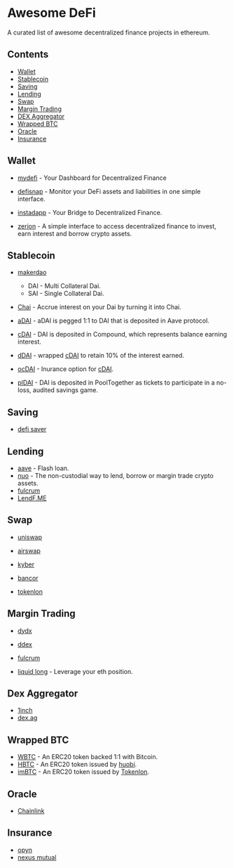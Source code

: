 # Awesome DeFi
A curated list of awesome decentralized finance projects in ethereum.

## Contents

- [Wallet](#wallet)
- [Stablecoin](#stablecoin)
- [Saving](#saving)
- [Lending](#lending)
- [Swap](#swap)
- [Margin Trading](#margin)
- [DEX Aggregator](#dex-aggregator)
- [Wrapped BTC](#wrapped-btc)
- [Oracle](#oracle)
- [Insurance](#insurance)



<a name="wallet" />

## Wallet

* [mydefi](https://mydefi.org) - Your Dashboard for Decentralized Finance

* [defisnap](https://www.defisnap.io/) - Monitor your DeFi assets and liabilities in one simple interface.

* [instadapp](https://instadapp.io/) - Your Bridge to Decentralized Finance.

* [zerion](https://zerion.io/) - A simple interface to access decentralized finance to invest, earn interest and borrow crypto assets.



<a name="stablecoin" />

## Stablecoin

* [makerdao](https://makerdao.com/)

    * DAI - Multi Collateral Dai.
    * SAI - Single Collateral Dai.

* [Chai](https://chai.money/) - Accrue interest on your Dai by turning it into Chai.

* [aDAI](https://aave.com/) - aDAI is pegged 1:1 to DAI that is deposited in Aave protocol.

* [cDAI](https://compound.finance/ctokens) - DAI is deposited in Compound, which represents balance earning interest.

* [dDAI](https://github.com/dharma-eng/dharma-token) - wrapped [cDAI](https://compound.finance/ctokens) to retain 10% of the interest earned.

* [ocDAI](https://opyn.co/#/) - Inurance option for [cDAI](https://compound.finance/ctokens).

* [plDAI](https://www.pooltogether.com/) - DAI is deposited in PoolTogether as tickets to participate in a no-loss, audited savings game.



<a name="saving" />

## Saving

* [defi saver](https://defisaver.com/)



<a name="lending" />

## Lending

* [aave](https://aave.com/) - Flash loan.
* [nuo](https://www.nuo.network/) - The non-custodial way to lend, borrow or margin trade crypto assets.
* [fulcrum](https://fulcrum.trade/)
* [LendF.ME](https://www.lendf.me/)



<a name="swap" />

## Swap

- [uniswap](https://uniswap.exchange/)

- [airswap](https://www.airswap.io/)

- [kyber](https://kyber.network/)

- [bancor](https://www.bancor.network/)

- [tokenlon](https://tokenlon.im/)




<a name="margin" />

## Margin Trading

* [dydx](https://dydx.exchange/)

* [ddex](https://ddex.io/)

* [fulcrum](https://fulcrum.trade/)

* [liquid long](https://liquid-long.keydonix.com/#/) - Leverage your eth position.



<a name="dex-aggregator" />

## Dex Aggregator

* [1inch](https://1inch.exchange/#/)
* [dex.ag](https://dex.ag/)



<a name="wrapped-btc" />

## Wrapped BTC

* [WBTC](https://www.wbtc.network/) - An ERC20 token backed 1:1 with Bitcoin.
* [HBTC](https://www.hbtc.finance/) - An ERC20 token issued by [huobi](https://www.huobi.com/).
* [imBTC](https://tokenlon.im/imBTC) - An ERC20 token issued by [Tokenlon](https://tokenlon.im/).



<a name="oracle" />

## Oracle

* [Chainlink](https://chain.link/)



<a name="insurance" />

## Insurance

* [opyn](https://opyn.co/#/)
* [nexus mutual](https://app.nexusmutual.io/)

